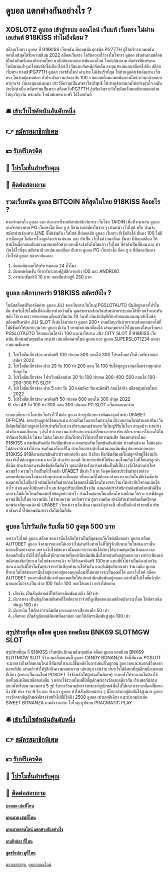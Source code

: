# ดูบอล แตกต่างกันอย่างไร ?
## XOSLOTZ ดูบอล เข้าสู่ระบบ ออนไลน์ เว็บแท้ เว็บตรง ไม่ผ่านเอเย่นต์ 918KISS ทำไมถึงนิยม ?
สล็อตเว็บตรง ดูบอล ที่ 918KISS เว็บพนัน มีเกมพนันทุกชนิด PG77TH ผู้ให้บริการเกมพนันออนไลน์สุดได้รับความนิยม 2022 สล็อตเว็บตรง ได้รับความไว้วางในใจการ ดูบอล เข้าเล่นเกมสล็อต เป็นลำดับหนึ่งของประเทศไทย มากับต้นแบบเกม พนันออนไลน์ ใหม่ๆล้นหลาม คัดสรรฟีพบร์เกมโบนัสเน้นย้ำๆมาให้สมาชิกได้เลือกได้กำไรกันแบบจัดหนักจัดเต็ม ลงทุนเข้าเล่นเกมสล็อตไปกับ สล็อตเว็บตรง ทางเข้าPG77TH ดูบอล เวอร์ชันใหม่ เล่นง่าย ได้เงินเร็วที่สุด ให้ท่านลูกค้าเข้าเล่นผ่าน เว็บตรง ไม่ผ่านผู้แทนย่อย ค้ำประกันความปลอดภัย 100 รวมยอดเยี่ยมเกมพนันออนไลน์จากทุกค่ายแบบครบวงจร เงินลงทุนแน่นหนา ประวัติความเป็นมาขาวใสบริสุทธิ์ ให้ท่านเข้าเล่นเกมได้อย่างอุ่นใจ พนันง่ายไม่น่าเบื่อ สมัครร่วมเป็นพวก สล็อตเว็บPG77TH ลุ้นรับเงินรางวัลโบนัสแจ็กพอเพียงตแตกล้านได้ทุกวี่ทุกวัน พร้อมรับ โบนัสพิเศษแจกฟรี ได้โดยทันที

## 🛎 [เข้าเว็บไซต์พนันอันดับหนึ่ง](https://bit.ly/3SdLNi2)
## 👉 [สมัครสมาชิกพิเศษ](https://bit.ly/3SdLNi2)
## 💵 [รับฟรีเครดิต](https://bit.ly/3dyRKHj)
## 👑 [โปรโมชั่นสำหรับคุณ](https://bit.ly/3dyRKHj)
## 📱 [ติดต่อสอบถาม](https://bit.ly/3dyRKHj)

## รวมเว็บพนัน ดูบอล BITCOIN ดีที่สุดในไทย 918KISS คืออะไร ?
หากท่านสนใจ ดูบอล และ ต้องการที่จะสมัครสมาชิกกับทาง เว็บไซต์ TAIDIN เพื่อที่จะมาเล่น ดูบอล เกมจากทางค่าย PG เว็บตรงไม่ ล็อค ยู ส ก็สามารถสมัครได้ง่าย ๆ ผ่านหน้า เว็บไซต์ หรือ ท่านจะสมัครผ่านช่องทาง LINE ก็ได้เช่นกัน เว็บไซต์ ที่ปลอดภัย ดูบอล เว็บตรง ที่เชื่อถือได้ มั่นคง 100 ไม่มีการล็อคยูส ไม่มีการโกงลูกค้าอย่างแน่นอน และ ยังเป็น เว็บไซต์ เกมสล็อต ชั้นนำ ที่มีเกมสล็อต ให้ท่านได้เลือกเล่นกันอย่างมากมายอีกด้วย แบบนี้จะช้ากันไม่ได้แล้ว เว็บไซต์ ที่กำลังเป็นที่นิยม และ ทำเงินได้ไวที่สุด สมัครมาสิ มาเล่นเกมสล็อต กับทาง ดูบอล PG เว็บตรงไม่ ล็อค ยู ส ที่มั่นคงกับทาง เว็บไซต์ ดูบอล ของเรากันเถอะ
1. มีแอดมินคอยให้บริการตลอด 24 ชั่วโมง
2. มีแอพพลิเคชั่น ที่รองรับระบบปฏิบัติการอย่าง IOS และ ANDROID
3. การฝากขั้นต่ำที่ 10 บาท ถอนขั้นต่ำอยู่ที่ 250 บาท

## ดูบอล กติกาบาคาร่า 918KISS สมัครยังไง ?
โบนัสสล็อตฟรีเครดิตค่าย ดูบอล JILI ของเว็บตรงเว็บใหญ่ PGSLOTAUTO นั้นมีอยู่หลายโปรโมชั่น สำหรับโปรโมชั่นที่ต้องมีการฝากเงินนั้น คุณสามารถฝากเงินเข้ามาด้วยระบบออโต้ที่รวดเร็วและทันสมัย ใช้เวลาตรวจสอบยอดเฉลี่ยแล้วไม่เกิน 10 วินาที เงินเข้าบัญชีเรียบร้อยแน่นอนสนุกกับโบนัสสล็อตฟรีเครดิต JILI SLOT ที่เล่นได้มากกว่า ดูบอล 200+ เกมกันทุกวันด้วยระบบฝากถอนออโต้ที่ไม่มีขั้นต่ำให้ยุ่งยากวุ่นวาย ดูบอล มีเงิน 1 บาทฝากเล่นสล็อตได้ เล่นเกมทำกำไรได้มากแค่ไหนเว็บตรง PGSLOTAUTO ให้ถอนเงินได้จริง 100
แนะนำให้อ่าน JILI CITY SLOT ที่ 918KISS เว็บพนัน มีเกมพนันทุกชนิด ทางเข้า เล่นสล็อตค่ายใหม่ ดูบอล และ ดูบอล SUPERSLOT1234 แหล่งรวมเกมขั้นเทพ
1. โปรโมชั่นเกี่ยวข้อง เครดิตฟรี 100 ทํายอด 500 ถอนได้ 300 โปรสล็อตกำไรดี กดรับง่ายแค่สมัคร 2022
2. โปรโมชั่นเกี่ยวข้อง ฝาก 29 รับ 100 ทํา 200 ถอน ได้ 100 รับได้ทุกยูส เล่นสล็อตรวมทุกค่าย รับทุกวัน
3. โปรโมชั่นเกี่ยวข้อง โปรเว็บสล็อตฝาก 20 รับ 100 ทํายอด 200-400-500 ถอนได้ 100-200-300 PG SLOT
4. โปรโมชั่นเกี่ยวข้อง ฝาก 5 บาท รับ 30 แค่สมัคร รับเครดิตฟรี ถอนได้จริง สล็อตทุนน้อยใหม่ 2022
5. โปรโมชั่นเกี่ยวข้อง เครดิตฟรี 50 ทำยอด 600 ถอนได้ 300 ล่าสุด 2022
6. ฝาก 49 รับ 100 ทํา 300 ถอน 300 เล่นเกม PG SLOT แจ็คพอตแตกง่าย

ระบบเสถียรกว่าใครเข้าเว็บค้างไว้ไม่เด้ง ดูบอล ด้วยรูปแบบการพัฒนาสุดล้ำหน้า UFABET OFFICIAL ขยายฐานลูกค้าได้หนาแน่น ด้วยเป็นเว็บแรกเริ่มประเดิม มีระบบออนไลน์ช่วยมาเสริม เว็บก็เติมเต็มไปด้วยลูกค้าไม่ว่าเก่าหรือใหม่ บางทีระบบคนเข้าเยอะเว็บใหญ่ก็รับไม่ไหว สะดุดบ้าง หายบ้าง เด้งทีอารมณ์เสียตาม ๆ กันไป ด้วยความเก๋าประสบการณ์เปลี่ยนระบบรองรับเสถียรภาพการใช้งานได้ไม่จำกัดมาวัดกันได้ ไม่จม ไม่ล่ม ไม่หาย เปิดเว็บค้างไว้ไม่หายให้อารมณ์เสีย
อัพเดทเทรนใหม่ 918KISS การพนันทันสมัย ฟังก์ชันเพียบ ความครบครันเว็บพนันอันดับต้น ท่วมท้นล้นจอ ไม่ต้องต่อ ไม่ต้องรอคิวเข้าใช้งาน ขนกันมาทั้งคาสิโน ต่างเลือกสรรเติบโตผ่านเกมเดิมพันรูปแบบหลากหลาย 918KISS 918คีส แต่ละชนิดประปรายหลายสิ่ง แสง สี เสียง ฟังก์ชันอัพเดทใหม่ถูกจริตผู้ใช้งานยิ่ง ของจริงไม่ต้องพูดเยอะมาเจอะได้
ฝากง่าย ถอนดี กี่บาทจ่ายทันทีไม่รีรอ พอไหมกับเว็บที่ไม่แคร์ลูกค้าสักนิด ค้างฝากถอนจนติดขัดอัดอั้นตันใจ ทุกนาทีสำหรับการแข่งขันเป็นตีเป็นรางวัลได้มากเท่าไหร่ ความเร็ว ความไว ถือเป็นหัวใจหลัก UFABET ขั้นต่ำ 1 บาท งัดจุดเด็ดมาประชันฝากง่ายด้วยแพลตฟอร์มออนไลน์รองรับทุกช่องทางเชื่อมต่อ หรือถอนทีไม่ต้องรอส่งตรงระบบอัตโนมัติเงินชัดเข้าหมดภายในไม่กี่นาที พร้อมไม่จำกัดฝากถอนได้ตลอดไม่มีเงื่อนไข เอาอะไรมาไม่ประทับใจก่อนเล่นได้กำไร กำเนออกไปนับอย่างไวเลย
ข้อมูลปรับเปลี่ยนปัจจุบัน ส่งผลต่อประสิทธิภาพเดิมพันนักพนันดีขึ้น แทบจะไม่มีเว็บไหนอัพเดทปรับข้อมูลข่าวสารไว ส่วนใหญ่แทบไม่เคลื่อนไหวเหมือนเว็บร้าง การมีข้อมูลความเป็นไปในแวดวงพนัน ไม่ว่าบทความ บทวิเคราะห์ สูตร เทคนิค ต่างมีส่วนช่วยเติมเต็มหรือจุดบกพร่องที่ทุกคนต้องมี UFABET เว็บแม่ เราเล็งเห็นความสำคัญส่วนนี้ เพื่อเป็นอีกตัวช่วยหนึ่งเสริมกำลังแรงใจให้คอพนันล่ารางวัลได้เต็มที่กัน

## ดูบอล โปรวันเกิด รับเพิ่ม 50 สูงสุด 500 บาท
เพราะเว็บไซต์ ดูบอล สล็อต ของเรานั้นได้ถือได้ว่าเป็นที่สุดของเว็บไซต์สล็อตแล้ว ดูบอล สล็อต AUTOBET ดูบอล จึงสามารถบอกได้เลยว่าไม่เล่นหรือท่านใดที่ไม่รู้จักกับทางเว็บไซต์ชองเรานั้นพลาดเป็นอย่างแรก เพราะเว็บไซต์ของเรานั้นนอกจากจะเล่นได้ง่ายๆได้ความสนุกบันเทิงและความปลอดภัยนั้น ยังมีโปรโมชั้นดีๆอีกมากมายที่เหล่านักเดิมพันนั้นได้รอลุ้นกันอยู่ตลอดเวลา เพราะเพียงแค่สมัครสมาชิกกับทางเว็บไซต์ของเราแล้ว จะได้รับเครดิคฟรี 100ยาท แบบที่ยังไม่จำเป็นต้องฝากเงินก่อน และยังมีโปรโมชั้นประจำรายวันที่ทุกท่านจะได้รับกัน และยังมีลุ้นรับทองคำ จำนวนนึง ดูบอล ที่ทางเว็บไซต์ของเรานั้นได้ลุ้นแจกอยู่ตลอดทุกเดือนที่ไม่แน่อาจจะเป็นคุณก็ได้ และเว็บไซต์ สล็อต AUTOBET ของเรานั้นยังมีการคืนยอมดเสีบให้แก่เหล่านักเดิมพันอยู่ตลอด และยังมีโปรโมชั้นดีๆอีกมากมายไม่ว่าจะเป็น ฝาก 100 รับอีก 100 บอกได้เลยว่า อย่างได้พลาด
1. เสือเงิน เป็นสัญลักษณ์ที่ให้อัตราเดิมพันมากถึง 50 เท่า
2. มังกรทอง เป็นสัญลักษณ์พิเศษที่ให้อัตราการจ่ายที่สูงที่สุดของเกมสล็อตมังกรนำโชค ให้อัตราเดิมพันสูง 100 เท่า
3. มังกรเงิน ให้อัตราการเดิมพันรองลงมาจากเสือทองคือ 50 เท่า
4. เสือทอง เป็นสัญลักษณ์พิเศษที่ออกบ่อย และให้อัตราเดิมพันสูงสุด 100 เท่า

## สรุปท้ายที่สุด สล็อต ดูบอล ยอดนิยม BNK69 SLOTMGW SLOT
สรุปท้ายที่สุด ที่ 918KISS เว็บพนัน มีเกมพนันทุกชนิด สล็อต ดูบอล ยอดนิยม BNK69 SLOTMGW SLOT รีวิวเกมสล็อตแคนดี้ ดูบอล CANDY BONANZA วันนี้ทีมงาน PGSLOT จะมากล่าวถึงสล็อตเกมใหม่ สีสันสดใส และมีธีมหลักในการเล่นเป็นลูกอม ลูกกวาดและหมากฝรั่งหลากหลายสีสัน เล่นแล้วทำให้รู้สึกถึงความหอมหวาน เล่นสนุก เล่นง่าย ทำกำไรได้ดีมากที่สุดอีกหนึ่งเกมเลยทีเดียว (เพราะเป็นเกมใหม่ PGSOFT จึงจัดหนักให้ผู้เล่นเป็นพิเศษ)
ระบบทั่วไปของเกมไม่ต้องใช้เพย์ไลน์เหมือนสล็อตเกมอื่น ๆ แต่จะใช้ระบบใหม่ที่มีสัญลักษณ์รางวัลแบบเดียวกัน เรียงต่อกันตามแนวตั้งหรือแนวนอนครบ 5 รูป รับรางวัลตามอัตราจ่ายของสัญลักษณ์นั้นไปได้เลย ตารางสล็อตก็มีมากถึง 36 ช่อง จาก 6 รีล และ 6 แถว ดูบอล ทำให้สัญลักษณ์ต่าง ๆ มีโอกาสมาอยู่ติดกันได้สูงมาก ดูบอล รางวัลจากสัญลักษณ์อัตราจ่ายทั่วไปก็มีให้ถึง 2500 ดูบอล เท่าเลยทีเดียว
แนะนำเกมน่าเล่น SWEET BONANZA เกมดังจากค่าย ไฮโลทุกรูปแบบ PRAGMATIC PLAY

## 🛎 [เข้าเว็บไซต์พนันอันดับหนึ่ง](https://bit.ly/3SdLNi2)
## 👉 [สมัครสมาชิกพิเศษ](https://bit.ly/3SdLNi2)
## 💵 [รับฟรีเครดิต](https://bit.ly/3dyRKHj)
## 👑 [โปรโมชั่นสำหรับคุณ](https://bit.ly/3dyRKHj)
## 📱 [ติดต่อสอบถาม](https://bit.ly/3dyRKHj)

#### [บอลสด เล่นที่ไหน](https://atom.io/themes/บอลสด%20เล่นที่ไหน)
#### [แทงมวย เล่นที่ไหน](https://atom.io/themes/แทงมวย%20เล่นที่ไหน)
#### [แทงมวยออนไลน์ แตกต่างกันอย่างไร](https://atom.io/themes/แทงมวยออนไลน์%20แตกต่างกันอย่างไร)
#### [เกมยิงปลา ที่ไหน](https://atom.io/themes/เกมยิงปลา%20ที่ไหน)
#### [สูตรยิงปลา ดูที่ไหน](https://atom.io/themes/สูตรยิงปลา%20ดูที่ไหน)

[ผลบอลล่าสุด](https://siamsport.tv "ผลบอลล่าสุด"), [ดูบอลออนไลน์](https://siamsport.tv/ดูบอลสด "ดูบอลออนไลน์")